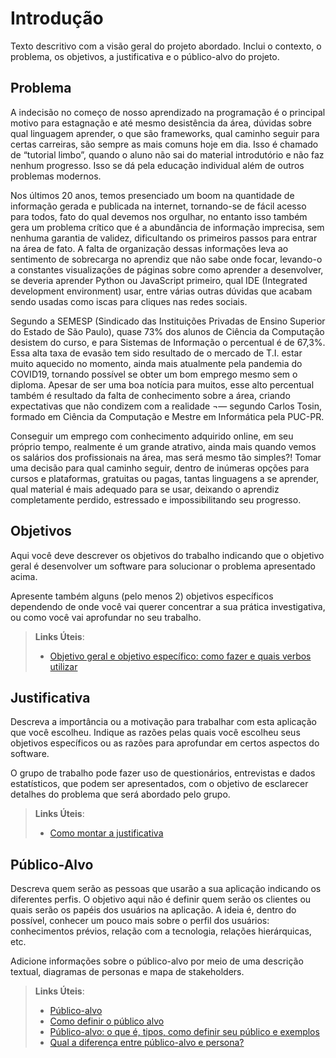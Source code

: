 # Introdução

Texto descritivo com a visão geral do projeto abordado. Inclui o contexto, o problema, os objetivos, a justificativa e o público-alvo do projeto.

## Problema

A indecisão no começo de nosso aprendizado na programação é o principal motivo para estagnação e até mesmo desistência da área, dúvidas sobre qual linguagem aprender, o que são frameworks, qual caminho seguir para certas carreiras, são sempre as mais comuns hoje em dia. Isso é chamado de “tutorial limbo”, quando o aluno não sai do material introdutório e não faz nenhum progresso. Isso se dá pela educação individual além de outros problemas modernos.

Nos últimos 20 anos, temos presenciado um boom na quantidade de informação gerada e publicada na internet, tornando-se de fácil acesso para todos, fato do qual devemos nos orgulhar, no entanto isso também gera um problema crítico que é a abundância de informação imprecisa, sem nenhuma garantia de validez, dificultando os primeiros passos para entrar na área de fato. A falta de organização dessas informações leva ao sentimento de sobrecarga no aprendiz que não sabe onde focar, levando-o a constantes visualizações de páginas sobre como aprender a desenvolver, se deveria aprender Python ou JavaScript primeiro, qual IDE (Integrated development environment) usar, entre várias outras dúvidas que acabam sendo usadas como iscas para cliques nas redes sociais.

Segundo a SEMESP (Sindicado das Instituições Privadas de Ensino Superior do Estado de São Paulo), quase 73% dos alunos de Ciência da Computação desistem do curso, e para Sistemas de Informação o percentual é de 67,3%. Essa alta taxa de evasão tem sido resultado de o mercado de T.I. estar muito aquecido no momento, ainda mais atualmente pela pandemia do COVID19, tornando possível se obter um bom emprego mesmo sem o diploma. Apesar de ser uma boa notícia para muitos, esse alto percentual também é resultado da falta de conhecimento sobre a área, criando expectativas que não condizem com a realidade ¬— segundo Carlos Tosin, formado em Ciência da Computação e Mestre em Informática pela PUC-PR.

Conseguir um emprego com conhecimento adquirido online, em seu próprio tempo, realmente é um grande atrativo, ainda mais quando vemos os salários dos profissionais na área, mas será mesmo tão simples?! Tomar uma decisão para qual caminho seguir, dentro de inúmeras opções para cursos e plataformas, gratuitas ou pagas, tantas linguagens a se aprender, qual material é mais adequado para se usar, deixando o aprendiz completamente perdido, estressado e impossibilitando seu progresso.

## Objetivos

Aqui você deve descrever os objetivos do trabalho indicando que o objetivo geral é desenvolver um software para solucionar o problema apresentado acima. 

Apresente também alguns (pelo menos 2) objetivos específicos dependendo de onde você vai querer concentrar a sua prática investigativa, ou como você vai aprofundar no seu trabalho.
 
> **Links Úteis**:
> - [Objetivo geral e objetivo específico: como fazer e quais verbos utilizar](https://blog.mettzer.com/diferenca-entre-objetivo-geral-e-objetivo-especifico/)

## Justificativa

Descreva a importância ou a motivação para trabalhar com esta aplicação que você escolheu. Indique as razões pelas quais você escolheu seus objetivos específicos ou as razões para aprofundar em certos aspectos do software.

O grupo de trabalho pode fazer uso de questionários, entrevistas e dados estatísticos, que podem ser apresentados, com o objetivo de esclarecer detalhes do problema que será abordado pelo grupo.

> **Links Úteis**:
> - [Como montar a justificativa](https://guiadamonografia.com.br/como-montar-justificativa-do-tcc/)

## Público-Alvo

Descreva quem serão as pessoas que usarão a sua aplicação indicando os diferentes perfis. O objetivo aqui não é definir quem serão os clientes ou quais serão os papéis dos usuários na aplicação. A ideia é, dentro do possível, conhecer um pouco mais sobre o perfil dos usuários: conhecimentos prévios, relação com a tecnologia, relações
hierárquicas, etc.

Adicione informações sobre o público-alvo por meio de uma descrição textual, diagramas de personas e mapa de stakeholders.

> **Links Úteis**:
> - [Público-alvo](https://blog.hotmart.com/pt-br/publico-alvo/)
> - [Como definir o público alvo](https://exame.com/pme/5-dicas-essenciais-para-definir-o-publico-alvo-do-seu-negocio/)
> - [Público-alvo: o que é, tipos, como definir seu público e exemplos](https://klickpages.com.br/blog/publico-alvo-o-que-e/)
> - [Qual a diferença entre público-alvo e persona?](https://rockcontent.com/blog/diferenca-publico-alvo-e-persona/)
